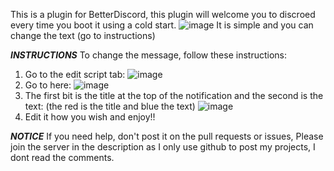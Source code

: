 This is a plugin for BetterDiscord, this plugin will welcome you to discroed every time you boot it using a cold start.
![image](https://user-images.githubusercontent.com/123210633/222764686-5548bdc3-620a-49be-a0b1-373e7f7c42a0.png)
It is simple and you can change the text (go to instructions)




_**INSTRUCTIONS**_
To change the message, follow these instructions:
1) Go to the edit script tab:
 ![image](https://user-images.githubusercontent.com/123210633/222765173-9fcb630b-be32-4f17-b22c-c1ad2d952093.png)
2) Go to here:
![image](https://user-images.githubusercontent.com/123210633/222765337-476aa2b5-2e2b-4750-982a-5b9c1e0ce442.png)
3) The first bit is the title at the top of the notification and the second is the text:  (the red is the title and blue the text)
![image](https://user-images.githubusercontent.com/123210633/222765603-9854a4fb-7173-4688-9b30-1096fd78f727.png)
4) Edit it how you wish and enjoy!!






_**NOTICE**_
If you need help, don't post it on the pull requests or issues, Please join the server in the description as I only use github to post my projects, I dont read the comments.
